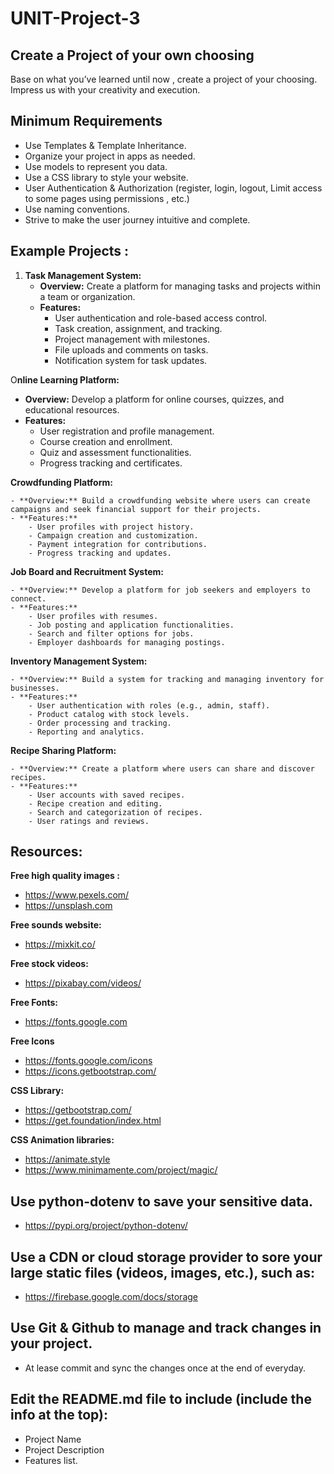 # UNIT-Project-3

## Create a Project of your own choosing

Base on what you’ve learned until now , create a project of your choosing. Impress us with your creativity and execution.


## Minimum Requirements
- Use Templates & Template Inheritance.
- Organize your project in apps as needed.
- Use models to represent you data.
- Use a CSS library to style your website.
- User Authentication & Authorization (register, login, logout, Limit access to some pages using permissions , etc.)
- Use naming conventions.
- Strive to make the user journey intuitive and complete.



## Example Projects :


1. **Task Management System:**
    - **Overview:** Create a platform for managing tasks and projects within a team or organization.
    - **Features:**
        - User authentication and role-based access control.
        - Task creation, assignment, and tracking.
        - Project management with milestones.
        - File uploads and comments on tasks.
        - Notification system for task updates.


O**nline Learning Platform:**

- **Overview:** Develop a platform for online courses, quizzes, and educational resources.
- **Features:**
    - User registration and profile management.
    - Course creation and enrollment.
    - Quiz and assessment functionalities.
    - Progress tracking and certificates.




**Crowdfunding Platform:**

    - **Overview:** Build a crowdfunding website where users can create campaigns and seek financial support for their projects.
    - **Features:**
        - User profiles with project history.
        - Campaign creation and customization.
        - Payment integration for contributions.
        - Progress tracking and updates.

**Job Board and Recruitment System:**

    - **Overview:** Develop a platform for job seekers and employers to connect.
    - **Features:**
        - User profiles with resumes.
        - Job posting and application functionalities.
        - Search and filter options for jobs.
        - Employer dashboards for managing postings.


**Inventory Management System:**

    - **Overview:** Build a system for tracking and managing inventory for businesses.
    - **Features:**
        - User authentication with roles (e.g., admin, staff).
        - Product catalog with stock levels.
        - Order processing and tracking.
        - Reporting and analytics.


**Recipe Sharing Platform:**

    - **Overview:** Create a platform where users can share and discover recipes.
    - **Features:**
        - User accounts with saved recipes.
        - Recipe creation and editing.
        - Search and categorization of recipes.
        - User ratings and reviews.
## Resources:

**Free high quality images :**

- https://www.pexels.com/
- https://unsplash.com

**Free sounds website:**

- https://mixkit.co/

**Free stock videos:**

- https://pixabay.com/videos/

**Free Fonts:**

- https://fonts.google.com

**Free Icons**

- https://fonts.google.com/icons
- https://icons.getbootstrap.com/

**CSS Library:**

- https://getbootstrap.com/
- https://get.foundation/index.html

**CSS Animation libraries:**

- https://animate.style
- https://www.minimamente.com/project/magic/


## Use python-dotenv to save your sensitive data.
- https://pypi.org/project/python-dotenv/


## Use a CDN or cloud storage provider to sore your large static files (videos, images, etc.), such as:
- https://firebase.google.com/docs/storage



## Use Git & Github to manage and track changes in your project.
- At lease commit and sync the changes once at the end of everyday.



## Edit the README.md file to include (include the info at the top):
- Project Name
- Project Description
- Features list.

 

